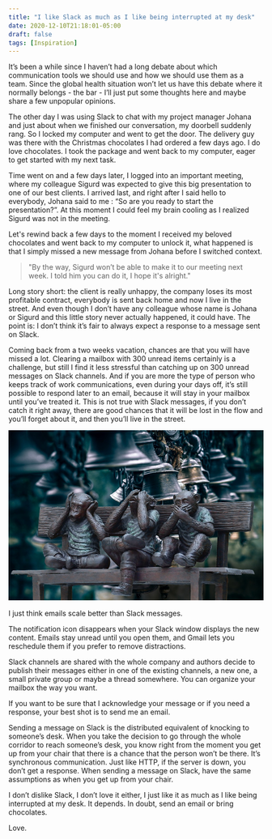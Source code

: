 ```yaml
---
title: "I like Slack as much as I like being interrupted at my desk"
date: 2020-12-10T21:18:01-05:00
draft: false
tags: [Inspiration]
---
```

It’s been a while since I haven’t had a long debate about which communication tools we should use and how we should use them as a team. Since the global health situation won’t let us have this debate where it normally belongs - the bar - I’ll just put some thoughts here and maybe share a few unpopular opinions.

The other day I was using Slack to chat with my project manager Johana and just about when we finished our conversation, my doorbell suddenly rang. So I locked my computer and went to get the door.
The delivery guy was there with the Christmas chocolates I had ordered a few days ago. I do love chocolates.
I took the package and went back to my computer, eager to get started with my next task.

Time went on and a few days later, I logged into an important meeting, where my colleague Sigurd was expected to give this big presentation to one of our best clients.
I arrived last, and right after I said hello to everybody, Johana said to me : “So are you ready to start the presentation?”.
At this moment I could feel my brain cooling as I realized Sigurd was not in the meeting.

Let's rewind back a few days to the moment I received my beloved chocolates and went back to my computer to unlock it, what happened is that I simply missed a new message from Johana before I switched context.

> "By the way, Sigurd won’t be able to make it to our meeting next week. I told him you can do it, I hope it's alright."

Long story short: the client is really unhappy, the company loses its most profitable contract, everybody is sent back home and now I live in the street. And even though I don’t have any colleague whose name is Johana or Sigurd and this little story never actually happened, it could have. The point is: I don’t think it’s fair to always expect a response to a message sent on Slack.

Coming back from a two weeks vacation, chances are that you will have missed a lot. Clearing a mailbox with 300 unread items certainly is a challenge, but still I find it less stressful than catching up on 300 unread messages on Slack channels.
And if you are more the type of person who keeps track of work communications, even during your days off, it’s still possible to respond later to an email, because it will stay in your mailbox until you’ve treated it.
This is not true with Slack messages, if you don’t catch it right away, there are good chances that it will be lost in the flow and you’ll forget about it, and then you’ll live in the street.

![Monkeys with ringing bells](/img/monkeys_bells.jpg)

I just think emails scale better than Slack messages.

The notification icon disappears when your Slack window displays the new content. Emails stay unread until you open them, and Gmail lets you reschedule them if you prefer to remove distractions.

Slack channels are shared with the whole company and authors decide to publish their messages either in one of the existing channels, a new one, a small private group or maybe a thread somewhere. You can organize your mailbox the way you want.

If you want to be sure that I acknowledge your message or if you need a response, your best shot is to send me an email.

Sending a message on Slack is the distributed equivalent of knocking to someone’s desk.
When you take the decision to go through the whole corridor to reach someone’s desk, you know right from the moment you get up from your chair that there is a chance that the person won’t be there. It’s synchronous communication. Just like HTTP, if the server is down, you don’t get a response.
When sending a message on Slack, have the same assumptions as when you get up from your chair.

I don’t dislike Slack, I don’t love it either, I just like it as much as I like being interrupted at my desk. It depends. In doubt, send an email or bring chocolates.

Love.
